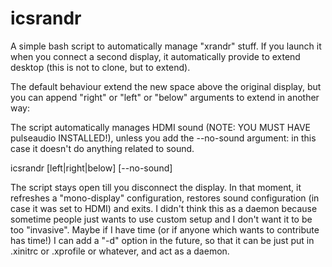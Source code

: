 # icsrandr

A simple bash script to automatically manage "xrandr" stuff.
If you launch it when you connect a second display, it automatically provide to extend desktop (this is not to clone, but to extend).

The default behaviour extend the new space above the original display, but you can append "right" or "left" or "below" arguments to extend in another way:

The script automatically manages HDMI sound (NOTE: YOU MUST HAVE pulseaudio INSTALLED!), unless you add the --no-sound argument: in this case it doesn't do anything related to sound.

icsrandr [left|right|below] [--no-sound]

The script stays open till you disconnect the display. In that moment, it refreshes a "mono-display" configuration, restores sound configuration (in case it was set to HDMI) and exits. I didn't think this as a daemon because sometime people just wants to use custom setup and I don't want it to be too "invasive". Maybe if I have time (or if anyone which wants to contribute has time!) I can add a "-d" option in the future, so that it can be just put in .xinitrc or .xprofile or whatever, and act as a daemon.
